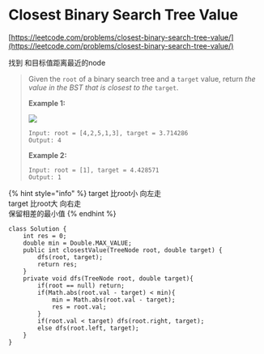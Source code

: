# Closest Binary Search Tree Value

[https://leetcode.com/problems/closest-binary-search-tree-value/](https://leetcode.com/problems/closest-binary-search-tree-value/)

找到 和目标值距离最近的node

> Given the `root` of a binary search tree and a `target` value, return _the value in the BST that is closest to the_ `target`.
>
> &#x20;
>
> **Example 1:**
>
> ![](https://assets.leetcode.com/uploads/2021/03/12/closest1-1-tree.jpg)
>
> ```
> Input: root = [4,2,5,1,3], target = 3.714286
> Output: 4
> ```
>
> **Example 2:**
>
> ```
> Input: root = [1], target = 4.428571
> Output: 1
> ```

{% hint style="info" %}
target 比root小 向左走\
target 比root大 向右走\
保留相差的最小值
{% endhint %}

```
class Solution {
    int res = 0;
    double min = Double.MAX_VALUE;
    public int closestValue(TreeNode root, double target) {
        dfs(root, target);
        return res;
    }
    private void dfs(TreeNode root, double target){
        if(root == null) return;
        if(Math.abs(root.val - target) < min){
            min = Math.abs(root.val - target);
            res = root.val;
        }
        if(root.val < target) dfs(root.right, target);
        else dfs(root.left, target);
    }
}
```
